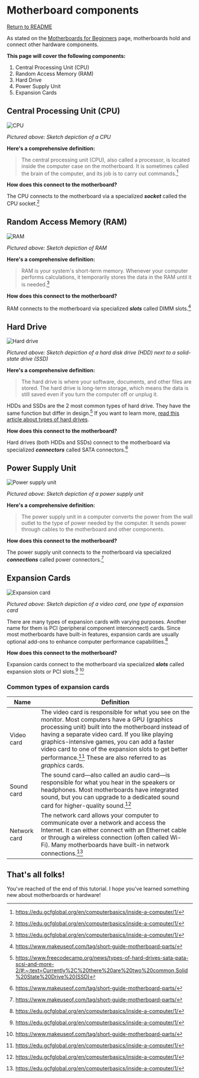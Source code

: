 # Motherboard components

[Return to README](/README.md)

As stated on the [Motherboards for Beginners](/motherboard.md) page, motherboards hold and connect other hardware components.

**This page will cover the following components:**
1. Central Processing Unit (CPU) 
2. Random Access Memory (RAM) 
3. Hard Drive
4. Power Supply Unit
5. Expansion Cards

## Central Processing Unit (CPU)

![CPU](https://media.gcflearnfree.org/content/55e073157dd48174331f5168_01_17_2014/Inside_CPU-02.jpg "CPU")

*Pictured above: Sketch depiction of a CPU*

**Here's a comprehensive definition:**

> The central processing unit (CPU), also called a processor, is located inside the computer case on the motherboard. It is sometimes called the brain of the computer, and its job is to carry out commands.[^1]

**How does this connect to the motherboard?**

The CPU connects to the motherboard via a specialized ***socket*** called the CPU socket.[^1]

## Random Access Memory (RAM)

![RAM](https://media.gcflearnfree.org/content/55e073157dd48174331f5168_01_17_2014/Inside_RAM-02.jpg "RAM")

*Pictured above: Sketch depiction of RAM*

**Here's a comprehensive definition:**

> RAM is your system's short-term memory. Whenever your computer performs calculations, it temporarily stores the data in the RAM until it is needed.[^1]

**How does this connect to the motherboard?**

RAM connects to the motherboard via specialized ***slots*** called DIMM slots.[^2]

## Hard Drive

![Hard drive](https://media.gcflearnfree.org/content/55e073157dd48174331f5168_01_17_2014/Inside_HardDrive-both-02.jpg "Hard drive")

*Pictured above: Sketch depiction of a hard disk drive (HDD) next to a solid-state drive (SSD)*

**Here's a comprehensive definition:**

> The hard drive is where your software, documents, and other files are stored. The hard drive is long-term storage, which means the data is still saved even if you turn the computer off or unplug it.

HDDs and SSDs are the 2 most common types of hard drive. They have the same function but differ in design.[^3] If you want to learn more, [read this article about types of hard drives](https://www.freecodecamp.org/news/types-of-hard-drives-sata-pata-scsi-and-more-2/#:~:text=Currently%2C%20there%20are%20two%20common,Solid%20State%20Drive%20(SSD)).

**How does this connect to the motherboard?**

Hard drives (both HDDs and SSDs) connect to the motherboard via specialized ***connectors*** called SATA connectors.[^2]

## Power Supply Unit

![Power supply unit](https://media.gcflearnfree.org/content/55e073157dd48174331f5168_01_17_2014/Inside_power-supply-02.jpg "Power supply unit")

*Pictured above: Sketch depiction of a power supply unit*


**Here's a comprehensive definition:**

> The power supply unit in a computer converts the power from the wall outlet to the type of power needed by the computer. It sends power through cables to the motherboard and other components.

**How does this connect to the motherboard?**

The power supply unit connects to the motherboard via specialized ***connections*** called power connectors.[^2]

## Expansion Cards

![Expansion card](https://media.gcflearnfree.org/content/55e073157dd48174331f5168_01_17_2014/Inside_video-card-02.jpg "Expansion card")

*Pictured above: Sketch depiction of a video card, one type of expansion card*

There are many types of expansion cards with varying purposes. Another name for them is PCI (peripheral component interconnect) cards. Since most motherboards have built-in features, expansion cards are usually optional add-ons to enhance computer performance capabilities.[^1]

**How does this connect to the motherboard?**

Expansion cards connect to the motherboard via specialized ***slots*** called expansion slots or PCI slots.[^1] [^2]

<!-- **Below are some common expansion card types.** -->

### Common types of expansion cards

| Name    | Definition |
| -------- | ------- |
| Video card  | The video card is responsible for what you see on the monitor. Most computers have a GPU (graphics processing unit) built into the motherboard instead of having a separate video card. If you like playing graphics-intensive games, you can add a faster video card to one of the expansion slots to get better performance.[^1] These are also referred to as *graphics* cards.    |
| Sound card | The sound card—also called an audio card—is responsible for what you hear in the speakers or headphones. Most motherboards have integrated sound, but you can upgrade to a dedicated sound card for higher-quality sound.[^1]     |
| Network card    | The network card allows your computer to communicate over a network and access the Internet. It can either connect with an Ethernet cable or through a wireless connection (often called Wi-Fi). Many motherboards have built-in network connections.[^1]    |

<!-- ### Video card

**Here's a comprehensive definition:**

> The video card is responsible for what you see on the monitor. Most computers have a GPU (graphics processing unit) built into the motherboard instead of having a separate video card. If you like playing graphics-intensive games, you can add a faster video card to one of the expansion slots to get better performance.[^1]

These are also referred to as *graphics cards*. -->

<!-- ### Sound card -->

<!-- ![Sound card](https://cdn4.iconfinder.com/data/icons/modern-technologies/32/technology_sound_card_chip-512.png "Sound card")

*Pictured above: Sketch depiction of a sound card* -->

<!-- **Here's a comprehensive definition:**

> The sound card—also called an audio card—is responsible for what you hear in the speakers or headphones. Most motherboards have integrated sound, but you can upgrade to a dedicated sound card for higher-quality sound.[^1] -->

<!-- ### Network card -->

<!-- ![Network card](https://media.gcflearnfree.org/content/55e073157dd48174331f5168_01_17_2014/Inside_wifi-card-02.jpg "Network card")

*Pictured above: Sketch depiction of a network card* -->

<!-- **Here's a comprehensive definition:**

> The network card allows your computer to communicate over a network and access the Internet. It can either connect with an Ethernet cable or through a wireless connection (often called Wi-Fi). Many motherboards have built-in network connections.[^1] -->

## That's all folks!

You've reached of the end of this tutorial. I hope you've learned something new about motherboards or hardware!

<!-- If you want to learn more about motherboards and/or their components, check out the following sources:
- [Motherboard wikipedia article](https://en.wikipedia.org/wiki/Motherboard)
- [10 Parts of a Motherboard and Their Function](https://turbofuture.com/computers/the-motherboard-components)
- [Motherboard article from tutorialspont.com](https://www.tutorialsweb.com/computers/pc-motherboard.htm) -->


[^1]: https://edu.gcfglobal.org/en/computerbasics/inside-a-computer/1/
[^2]: https://www.makeuseof.com/tag/short-guide-motherboard-parts/
[^3]: https://www.freecodecamp.org/news/types-of-hard-drives-sata-pata-scsi-and-more-2/#:~:text=Currently%2C%20there%20are%20two%20common,Solid%20State%20Drive%20(SSD)